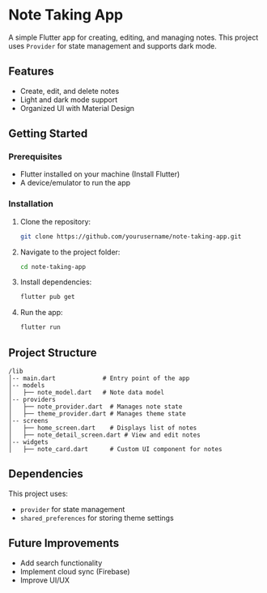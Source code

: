 # Note Taking App

A simple Flutter app for creating, editing, and managing notes. This project uses `Provider` for state management and supports dark mode.

## Features

- Create, edit, and delete notes
- Light and dark mode support
- Organized UI with Material Design

## Getting Started

### Prerequisites

- Flutter installed on your machine (Install Flutter)
- A device/emulator to run the app

### Installation

1. Clone the repository:
   ```sh
   git clone https://github.com/yourusername/note-taking-app.git
   ```
2. Navigate to the project folder:
   ```sh
   cd note-taking-app
   ```
3. Install dependencies:
   ```sh
   flutter pub get
   ```
4. Run the app:
   ```sh
   flutter run
   ```

## Project Structure

```
/lib
│-- main.dart             # Entry point of the app
│-- models
│   ├── note_model.dart   # Note data model
│-- providers
│   ├── note_provider.dart  # Manages note state
│   ├── theme_provider.dart # Manages theme state
│-- screens
│   ├── home_screen.dart    # Displays list of notes
│   ├── note_detail_screen.dart # View and edit notes
│-- widgets
│   ├── note_card.dart      # Custom UI component for notes
```

## Dependencies

This project uses:

- `provider` for state management
- `shared_preferences` for storing theme settings

## Future Improvements

- Add search functionality
- Implement cloud sync (Firebase)
- Improve UI/UX



